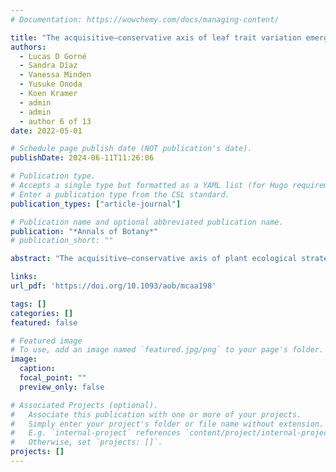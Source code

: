 ```yaml
---
# Documentation: https://wowchemy.com/docs/managing-content/

title: "The acquisitive–conservative axis of leaf trait variation emerges even in homogeneous environments"
authors: 
  - Lucas D Gorné
  - Sandra Díaz
  - Vanessa Minden
  - Yusuke Onoda
  - Koen Kramer
  - admin
  - admin
  - author 6 of 13
date: 2022-05-01

# Schedule page publish date (NOT publication's date).
publishDate: 2024-06-11T11:26:06

# Publication type.
# Accepts a single type but formatted as a YAML list (for Hugo requirements).
# Enter a publication type from the CSL standard.
publication_types: ["article-journal"]

# Publication name and optional abbreviated publication name.
publication: "*Annals of Botany*"
# publication_short: ""

abstract: "The acquisitive–conservative axis of plant ecological strategies results in a pattern of leaf trait covariation that captures the balance between leaf construction costs and plant growth potential. Studies evaluating trait covariation within species are scarcer, and have mostly dealt with variation in response to environmental gradients. Little work has been published on intraspecific patterns of leaf trait covariation in the absence of strong environmental variation. We analysed covariation of four leaf functional traits [specific leaf area (SLA) leaf dry matter content (LDMC), force to tear (Ft) and leaf nitrogen content (Nm)] in six Poaceae and four Fabaceae species common in the dry Chaco forest of Central Argentina, growing in the field and in a common garden. We compared intraspecific covariation patterns (slopes, correlation and effect size) of leaf functional traits with global interspecific covariation patterns. Additionally, we checked for possible climatic and edaphic factors that could affect the intraspecific covariation pattern. We found negative correlations for the LDMC–SLA, Ft–SLA, LDMC–Nm and Ft–Nm trait pairs. This intraspecific covariation pattern found both in the field and in the common garden and not explained by climatic or edaphic variation in the field follows the expected acquisitive–conservative axis. At the same time, we found quantitative differences in slopes among different species, and between these intraspecific patterns and the interspecific ones. Many of these differences seem to be idiosyncratic, but some appear consistent among species (e.g. all the intraspecific LDMC–SLA and LDMC–Nm slopes tend to be shallower than the global pattern). Our study indicates that the acquisitive–conservative leaf functional trait covariation pattern occurs at the intraspecific level even in the absence of relevant environmental variation in the field. This suggests a high degree of variation–covariation in leaf functional traits not driven by environmental variables."

links:
url_pdf: 'https://doi.org/10.1093/aob/mcaa198'

tags: []
categories: []
featured: false

# Featured image
# To use, add an image named `featured.jpg/png` to your page's folder. 
image:
  caption: 
  focal_point: ""
  preview_only: false

# Associated Projects (optional).
#   Associate this publication with one or more of your projects.
#   Simply enter your project's folder or file name without extension.
#   E.g. `internal-project` references `content/project/internal-project/index.md`.
#   Otherwise, set `projects: []`.
projects: []
---
```

